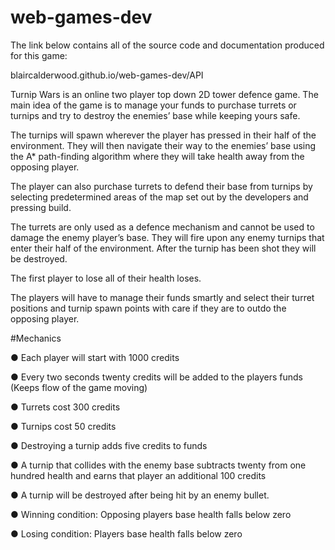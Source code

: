 # web-games-dev

The link below contains all of the source code and documentation produced for this game:

blaircalderwood.github.io/web-games-dev/API

Turnip Wars is an online two player top down 2D tower defence game. The main idea of the game is to manage your funds to purchase turrets or turnips and try to destroy the enemies’ base while keeping yours safe. 

The turnips will spawn wherever the player has pressed in their half of the environment. They will then navigate their way to the enemies’ base using the A* path-finding algorithm where they will take health away from the opposing player. 

The player can also purchase turrets to defend their base from turnips by selecting predetermined areas of the map set out by the developers and pressing build. 

The turrets are only used as a defence mechanism and cannot be used to damage the enemy player’s base. They will fire upon any enemy turnips that enter their half of the environment. After the turnip has been shot they will be destroyed.

The first player to lose all of their health loses. 

The players will have to manage their funds smartly and select their turret positions and turnip spawn points with care if they are to outdo the opposing player.

#Mechanics 

●	Each player will start with 1000 credits

●	Every two seconds twenty credits will be added to the players funds (Keeps flow of the game moving)

●	Turrets cost 300 credits

●	Turnips cost 50 credits

●	Destroying a turnip adds five credits to funds

●	A turnip that collides with the enemy base subtracts twenty from one hundred health and earns that player an additional 100 credits

●	A turnip will be destroyed after being hit by an enemy bullet. 

●	Winning condition: Opposing players base health falls below zero

●	Losing condition: Players base health falls below zero

